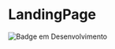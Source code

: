 # LandingPage
![Badge em Desenvolvimento](http://img.shields.io/static/v1?label=STATUS&message=EM%20DESENVOLVIMENTO&color=GREEN&style=for-the-badge)
